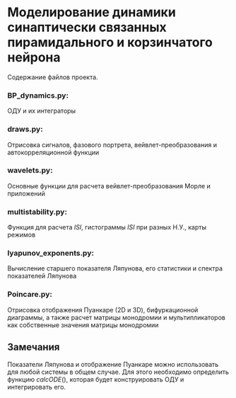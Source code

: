 # Моделирование динамики синаптически связанных пирамидального и корзинчатого нейрона

Содержание файлов проекта.

### BP_dynamics.py:
ОДУ и их интеграторы

### draws.py:
Отрисовка сигналов, фазового портрета, вейвлет-преобразования и автокорреляционной функции

### wavelets.py: 
Основные функции для расчета вейвлет-преобразования Морле и приложений 

### multistability.py:
Функция для расчета $ISI$, гистограммы $ISI$ при разных Н.У., карты режимов

### lyapunov_exponents.py:
Вычисление старшего показателя Ляпунова, его статистики и спектра показателей Ляпунова

### Poincare.py:
Отрисовка отображения Пуанкаре (2D и 3D), бифуркационной диаграммы, а также расчет матрицы монодромии и мультипликаторов как собственные значения матрицы монодромии



## Замечания
Показатели Ляпунова и отображение Пуанкаре можно использовать для любой системы в общем случае. Для этого необходимо определить функцию $calcODE()$, которая будет конструировать ОДУ и интегрировать его.
